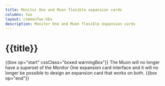 ```yaml
---
title: Monitor One and Muon flexible expansion cards
columns: two
layout: commonTwo.hbs
description: Monitor One and Muon flexible expansion cards
---
```


# {{title}}

{{box op="start" cssClass="boxed warningBox"}}
The Muon will no longer have a superset of the Monitor One expansion card interface and it will no longer be
possible to design an expansion card that works on both.
{{box op="end"}}
